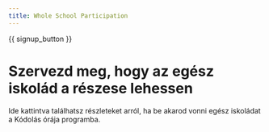 ```yaml
---
title: Whole School Participation
---
```


{{ signup_button }}

# Szervezd meg, hogy az egész iskolád a részese lehessen

Ide kattintva találhatsz részleteket arról, ha be akarod vonni egész iskoládat a Kódolás órája programba.